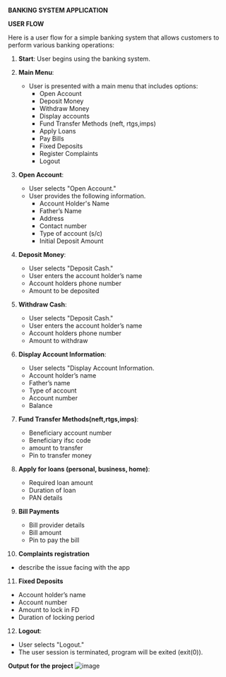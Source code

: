 **BANKING SYSTEM APPLICATION**


**USER FLOW**

Here is a user flow for a simple banking system that allows customers to perform various banking operations:

1. **Start**: User begins using the banking system.

2. **Main Menu**:
   - User is presented with a main menu that includes options:
     - Open Account
     - Deposit Money
     - Withdraw Money
     - Display accounts
     - Fund Transfer Methods (neft, rtgs,imps)
     - Apply Loans 
     - Pay Bills
     - Fixed Deposits
     - Register Complaints
     - Logout

3. **Open Account**:
   - User selects "Open Account."
   - User provides the following information.
     - Account Holder's Name
     - Father’s Name
     - Address
     - Contact number
     - Type of account (s/c)
     - Initial Deposit Amount

4. **Deposit Money**:
   - User selects "Deposit Cash."
   - User enters the account holder’s name
   - Account holders phone number
   - Amount to be deposited

5. **Withdraw Cash**:
   - User selects "Deposit Cash."
   - User enters the account holder’s name
   - Account holders phone number
   - Amount to withdraw
   


6. **Display Account Information**:
   - User selects "Display Account Information.
   - Account holder’s name
   - Father’s name
   - Type of account
   - Account number
   - Balance

7. **Fund Transfer Methods(neft,rtgs,imps)**:
   -  Beneficiary account number
   -  Beneficiary ifsc code
   -  amount to transfer
   -  Pin to transfer money

8. **Apply for loans (personal, business, home)**:
   -  Required loan amount
   -  Duration of loan
   -  PAN details
   
9. **Bill Payments**
   -  Bill provider details
   -  Bill amount
   -  Pin to pay the bill

10. **Complaints registration**
   -  describe the issue facing with the app

11. **Fixed Deposits**
   -  Account holder’s name
   -  Account number
   -  Amount to lock in FD
   -  Duration of locking period

12. **Logout**:
   - User selects "Logout."
   - The user session is terminated, program will be exited (exit(0)).







**Output for the project**
![image](https://github.com/jnatishay78/Simple_Baking_System_In_CPP/assets/67281382/7227de88-8953-4455-bd39-b22472c03896)



